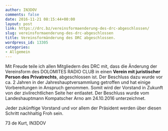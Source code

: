 ```yaml
---
author: IN3DOV
comments: false
date: 2016-11-21 08:15:44+00:00
layout: post
link: https://drc.bz/vereinsformaenderung-des-drc-abgeschlossen/
slug: vereinsformaenderung-des-drc-abgeschlossen
title: Vereinsformänderung des DRC abgeschlossen.
wordpress_id: 13305
categories:
- Allgemein
---
```


Mit Freude teile ich allen Mitgliedern des DRC mit, dass die Änderung der Vereinsform des DOLOMITES RADIO CLUB in einen **Verein mit juristischer Person des Privatrechts**, abgeschlossen ist. Der Beschluss dazu wurde vor ca. 2 Jahren in der Jahreshauptversammlung getroffen und hat einige Vorbereitungen in Anspruch genommen. Somit wird der Vorstand in Zukunft von der zivilrechtlichen Seite her entlastet. Der Beschluss wurde vom Landeshauptmann Kompatscher Arno am 24.10.2016 unterzeichnet.


Jeder zukünftige Vorstand und vor allem der Präsident werden über diesen Schritt nachhaltig Froh sein.

73 de Kurt, IN3DOV
